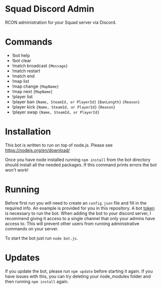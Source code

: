 # Squad Discord Admin
RCON administration for your Squad server via Discord.

# Commands
- !bot help
- !bot clear
- !match broadcast `{Message}`
- !match restart 
- !match end
- !map list 
- !map change `{MapName}`
- !map next `{MapName}`
- !player list 
- !player ban `{Name, SteamId, or PlayerId}` `{BanLength}` `{Reason}`
- !player kick `{Name, SteamId, or PlayerId}` `{Reason}`
- !player swap `{Name, SteamId, or PlayerId}`

# Installation

This bot is written to run on top of node.js. Please see https://nodejs.org/en/download/

Once you have node installed running `npm install` from the bot directory should install all the needed packages. If this command prints errors the bot won't work!

# Running
Before first run you will need to create an `config.json` file and fill in the required info. An example is provided for you in this repository. A bot [token](https://github.com/reactiflux/discord-irc/wiki/Creating-a-discord-bot-&-getting-a-token) is necessary to run the bot. When adding the bot to your discord server, I recommend giving it access to a single channel that only your admins have access to.  This will prevent other users from running administrative commands on your server.

To start the bot just run
`node bot.js`.

# Updates
If you update the bot, please run `npm update` before starting it again. If you have
issues with this, you can try deleting your node_modules folder and then running
`npm install` again.
